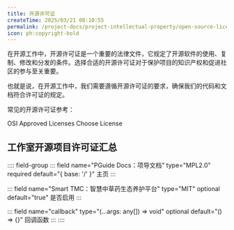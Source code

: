 ```yaml
---
title: 开源许可证
createTime: 2025/03/21 08:10:55
permalink: /project-docs/project-intellectual-property/open-source-license/
icon: ph:copyright-bold
---
```


在开源工作中，开源许可证是一个重要的法律文件，它规定了开源软件的使用、复制、修改和分发的条件。选择合适的开源许可证对于保护项目的知识产权和促进社区的参与至关重要。

也就是说，在开源工作中，我们需要遵循开源许可证的要求，确保我们的代码和文档符合许可证的规定。

常见的开源许可证参考：

<CardGrid>
<LinkCard icon="https://opensource.org/wp-content/uploads/2022/10/osi-badge-dark.svg" href="https://opensource.org/licenses" title="Open Source ORG" >OSI Approved Licenses</LinkCard>
<LinkCard icon="pixel:github" href="https://choosealicense.com/" title="选择合适的许可证" >Choose License</LinkCard>
</CardGrid>

## 工作室开源项目许可证汇总

:::: field-group
::: field name="PGuide Docs：项导文档" type="MPL2.0" required default="{ base: '/' }"
主页
:::

::: field name="Smart TMC：智慧中草药生态养护平台" type="MIT" optional default="true"
是否启用
:::

::: field name="callback" type="(...args: any[]) => void" optional default="() => {}"
回调函数
:::
::::
